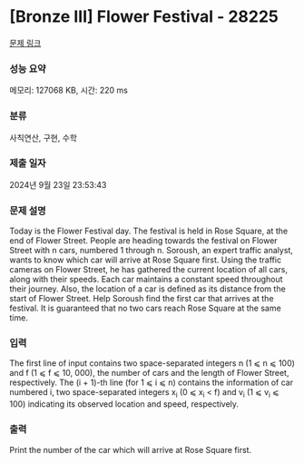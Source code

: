 # [Bronze III] Flower Festival - 28225 

[문제 링크](https://www.acmicpc.net/problem/28225) 

### 성능 요약

메모리: 127068 KB, 시간: 220 ms

### 분류

사칙연산, 구현, 수학

### 제출 일자

2024년 9월 23일 23:53:43

### 문제 설명

<p>Today is the Flower Festival day. The festival is held in Rose Square, at the end of Flower Street. People are heading towards the festival on Flower Street with n cars, numbered 1 through n. Soroush, an expert traffic analyst, wants to know which car will arrive at Rose Square first. Using the traffic cameras on Flower Street, he has gathered the current location of all cars, along with their speeds. Each car maintains a constant speed throughout their journey. Also, the location of a car is defined as its distance from the start of Flower Street. Help Soroush find the first car that arrives at the festival. It is guaranteed that no two cars reach Rose Square at the same time.</p>

### 입력 

 <p>The first line of input contains two space-separated integers n (1 ⩽ n ⩽ 100) and f (1 ⩽ f ⩽ 10, 000), the number of cars and the length of Flower Street, respectively. The (i + 1)-th line (for 1 ⩽ i ⩽ n) contains the information of car numbered i, two space-separated integers x<sub>i</sub> (0 ⩽ x<sub>i</sub> < f) and v<sub>i</sub> (1 ⩽ v<sub>i</sub> ⩽ 100) indicating its observed location and speed, respectively.</p>

### 출력 

 <p>Print the number of the car which will arrive at Rose Square first.</p>

